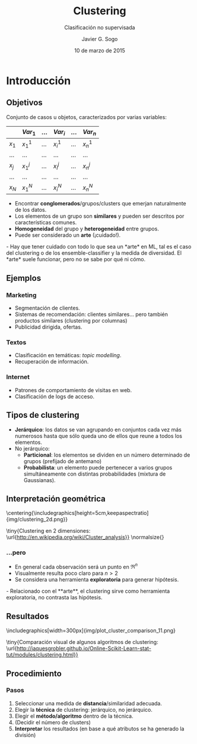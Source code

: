 ﻿---
title: Clustering
author: Javier G. Sogo
date: 10 de marzo de 2015 
subtitle: Clasificación no supervisada

---


# Introducción

## Objetivos
Conjunto de casos u objetos, caracterizados por varias variables:

|         | $Var_1$ | $\dots$ | $Var_i$ | $\dots$ | $Var_n$ |
|---------|---------|---------|---------|---------|---------|
| $x_1$   | $x_1^1$ | $\dots$ | $x_i^1$ | $\dots$ | $x_n^1$ |
| $\dots$ | $\dots$ | $\dots$ | $\dots$ | $\dots$ | $\dots$ |
| $x_j$   | $x_1^j$ | $\dots$ | $x_i^j$ | $\dots$ | $x_n^j$ |
| $\dots$ | $\dots$ | $\dots$ | $\dots$ | $\dots$ | $\dots$ |
| $x_N$   | $x_1^N$ | $\dots$ | $x_i^N$ | $\dots$ | $x_n^N$ |

 * Encontrar **conglomerados**/grupos/clusters que emerjan naturalmente de los datos.
 * Los elementos de un grupo son **similares** y pueden ser descritos por características comunes.
 * **Homogeneidad** del grupo y **heterogeneidad** entre grupos.
 * Puede ser considerado un **arte** (¡cuidado!).

<div class="notes">
 - Hay que tener cuidado con todo lo que sea un *arte* en ML, tal es el caso del clustering o de los ensemble-classifier
 y la medida de diversidad. El *arte* suele funcionar, pero no se sabe por qué ni cómo.
</div>

## Ejemplos

### Marketing
 * Segmentación de clientes.
 * Sistemas de recomendación: clientes similares... pero también productos similares (clustering por columnas)
 * Publicidad dirigida, ofertas.

### Textos
 * Clasificación en temáticas: *topic modelling*.
 * Recuperación de información.

### Internet
 * Patrones de comportamiento de visitas en web.
 * Clasificación de logs de acceso.


## Tipos de clustering
 * **Jerárquico**: los datos se van agrupando en conjuntos cada vez más numerosos hasta que sólo queda
   uno de ellos que reune a todos los elementos.
 * No jerárquico:
    * **Particional**: los elementos se dividen en un número determinado de grupos (prefijado de antemano)
    * **Probabilista**: un elemento puede pertenecer a varios grupos simultáneamente con distintas probabilidades (mixtura de Gaussianas).


## Interpretación geométrica

\centering{\includegraphics[height=5cm,keepaspectratio]{img/clustering_2d.png}}

\tiny{Clustering en 2 dimensiones: \url{http://en.wikipedia.org/wiki/Cluster_analysis}}
\normalsize{}


### ...pero
 * En general cada observación será un punto en $\Re^n$
 * Visualmente resulta poco claro para $n>2$
 * Se considera una herramienta **exploratoria** para generar hipótesis.

<div class="notes">
 - Relacionado con el **arte**, el clustering sirve como herramienta exploratoria, no contrasta las hipótesis.
</div>


## Resultados

\includegraphics[width=300px]{img/plot_cluster_comparison_11.png}

\tiny{Comparación visual de algunos algoritmos de clustering: \url{http://jaquesgrobler.github.io/Online-Scikit-Learn-stat-tut/modules/clustering.html}}


## Procedimiento

### Pasos
 1. Seleccionar una medida de **distancia**/similaridad adecuada.
 2. Elegir la **técnica** de clustering: jerárquico, no jerárquico.
 3. Elegir el **método/algoritmo** dentro de la técnica.
 4. (Decidir el número de clusters)
 5. **Interpretar** los resultados (en base a qué atributos se ha generado la división)
